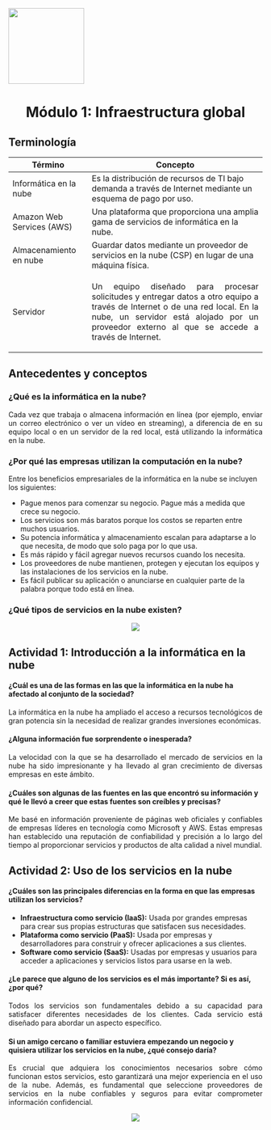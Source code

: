 <p align="left">
  <img src="https://semanadelcannabis.cayetano.edu.pe/assets/img/logo-upch.png" width="150">
  <h1 align="center">Módulo 1: Infraestructura global</h1>
</p>

## Terminología
| Término | Concepto |
| ------------ | ------------ |
| Informática en la nube | Es la distribución de recursos de TI bajo demanda a través de Internet mediante un esquema de pago por uso.  |
|  Amazon Web Services (AWS) | Una plataforma que proporciona una amplia gama de servicios de informática en la nube. |
|  Almacenamiento en nube | Guardar datos mediante un proveedor de servicios en la nube (CSP) en lugar de una máquina física.  |
|  Servidor |  <p align="justify">Un equipo diseñado para procesar solicitudes y entregar datos a otro equipo a través de Internet o de una red local. En la nube, un servidor está alojado por un proveedor externo al que se accede a través de Internet.</p> |


## Antecedentes y conceptos
### ¿Qué es la informática en la nube?
<p align="justify">
Cada vez que trabaja o almacena información en línea (por ejemplo, enviar un correo electrónico o ver un vídeo en streaming), a diferencia de en su equipo local o en un servidor de la red local, está utilizando la informática en la nube.</p>

### ¿Por qué las empresas utilizan la computación en la nube?
<p align="justify">
  
Entre los beneficios empresariales de la informática en la nube se incluyen los siguientes:
- Pague menos para comenzar su negocio. Pague más a medida que crece su negocio.
- Los servicios son más baratos porque los costos se reparten entre muchos usuarios.
- Su potencia informática y almacenamiento escalan para adaptarse a lo que necesita, de modo que solo paga por lo que usa.
- Es más rápido y fácil agregar nuevos recursos cuando los necesita.
- Los proveedores de nube mantienen, protegen y ejecutan los equipos y las instalaciones de los servicios en la nube.
- Es fácil publicar su aplicación o anunciarse en cualquier parte de la palabra porque todo está en línea.</p>

### ¿Qué tipos de servicios en la nube existen?
<p align= "center">
  <img src="https://github.com/EdwinJaraOFC/CDRPersonal/assets/150296803/d43bdcde-5149-406a-9f2b-967b9c0506c0">
</p>

## Actividad 1: Introducción a la informática en la nube
#### ¿Cuál es una de las formas en las que la informática en la nube ha afectado al conjunto de la sociedad?
<p align="justify">
La informática en la nube ha ampliado el acceso a recursos tecnológicos de gran potencia sin la necesidad de realizar grandes inversiones económicas.</p>

#### ¿Alguna información fue sorprendente o inesperada?
<p align="justify">
La velocidad con la que se ha desarrollado el mercado de servicios en la nube ha sido impresionante y ha llevado al gran crecimiento de diversas empresas en este ámbito.</p>

#### ¿Cuáles son algunas de las fuentes en las que encontró su información y qué le llevó a creer que estas fuentes son creíbles y precisas?
<p align="justify">
Me basé en información proveniente de páginas web oficiales y confiables de empresas líderes en tecnología como Microsoft y AWS. Estas empresas han establecido una reputación de confiabilidad y precisión a lo largo del tiempo al proporcionar servicios y productos de alta calidad a nivel mundial.</p>

## Actividad 2: Uso de los servicios en la nube
#### ¿Cuáles son las principales diferencias en la forma en que las empresas utilizan los servicios?
<p align="justify">
  
- **Infraestructura como servicio (IaaS):** Usada por grandes empresas para crear sus propias estructuras que satisfacen sus necesidades.
- **Plataforma como servicio (PaaS):** Usada por empresas y desarrolladores para construir y ofrecer aplicaciones a sus clientes.
- **Software como servicio (SaaS):** Usadas por empresas y usuarios para acceder a aplicaciones y servicios listos para usarse en la web.</p>
#### ¿Le parece que alguno de los servicios es el más importante? Si es así, ¿por qué?
<p align="justify">
Todos los servicios son fundamentales debido a su capacidad para satisfacer diferentes necesidades de los clientes. Cada servicio está diseñado para abordar un aspecto específico.</p>

#### Si un amigo cercano o familiar estuviera empezando un negocio y quisiera utilizar los servicios en la nube, ¿qué consejo daría?
<p align="justify">
Es crucial que adquiera los conocimientos necesarios sobre cómo funcionan estos servicios, esto garantizará una mejor experiencia en el uso de la nube. Además, es fundamental que seleccione proveedores de servicios en la nube confiables y seguros para evitar comprometer información confidencial.</p>

<p align= "center">
  <img src="https://github.com/EdwinJaraOFC/CDRPersonal/assets/150296803/72cdf1bc-970e-4077-909d-40e9cddc4c29">
</p>
